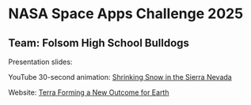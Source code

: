 # NASA Space Apps Challenge 2025
## Team: Folsom High School Bulldogs

Presentation slides: 

YouTube 30-second animation: [Shrinking Snow in the Sierra Nevada](https://www.youtube.com/watch?v=bwGT_pek2jE)

Website: [Terra Forming a New Outcome for Earth](https://nasa2025hacks.w3spaces.com/example.html)

